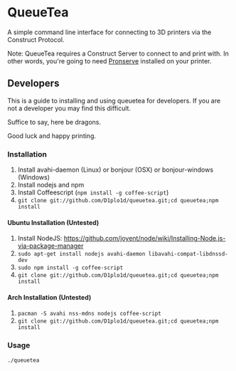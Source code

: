 # QueueTea

A simple command line interface for connecting to 3D printers via the Construct Protocol.


Note: QueueTea requires a Construct Server to connect to and print with. In other words, you're going to need [Pronserve](https://github.com/D1plo1d/Printrun/tree/pronserve) installed on your printer.


## Developers

This is a guide to installing and using queuetea for developers. If you are not a developer you may find this difficult.


Suffice to say, here be dragons.


Good luck and happy printing.


### Installation

1. Install avahi-daemon (Linux) or bonjour (OSX) or bonjour-windows (Windows)
2. Install nodejs and npm
3. Install Coffeescript (`npm install -g coffee-script`)
4. `git clone git://github.com/D1plo1d/queuetea.git;cd queuetea;npm install`

#### Ubuntu Installation (Untested)

1. Install NodeJS: https://github.com/joyent/node/wiki/Installing-Node.js-via-package-manager
2. `sudo apt-get install nodejs avahi-daemon libavahi-compat-libdnssd-dev`
3. `sudo npm install -g coffee-script`
4. `git clone git://github.com/D1plo1d/queuetea.git;cd queuetea;npm install`

#### Arch Installation (Untested)

1. `pacman -S avahi nss-mdns nodejs coffee-script`
3. `git clone git://github.com/D1plo1d/queuetea.git;cd queuetea;npm install`


### Usage

`./queuetea`
